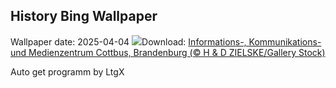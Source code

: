 ## History Bing Wallpaper
Wallpaper date: 2025-04-04
![](https://www.bing.com/th?id=OHR.IKMZLibrary_DE-DE3922270471_UHD.jpg&w=1000)Download: [Informations-, Kommunikations- und Medienzentrum Cottbus, Brandenburg (© H & D ZIELSKE/Gallery Stock)](https://www.bing.com/th?id=OHR.IKMZLibrary_DE-DE3922270471_UHD.jpg)

Auto get programm by LtgX

